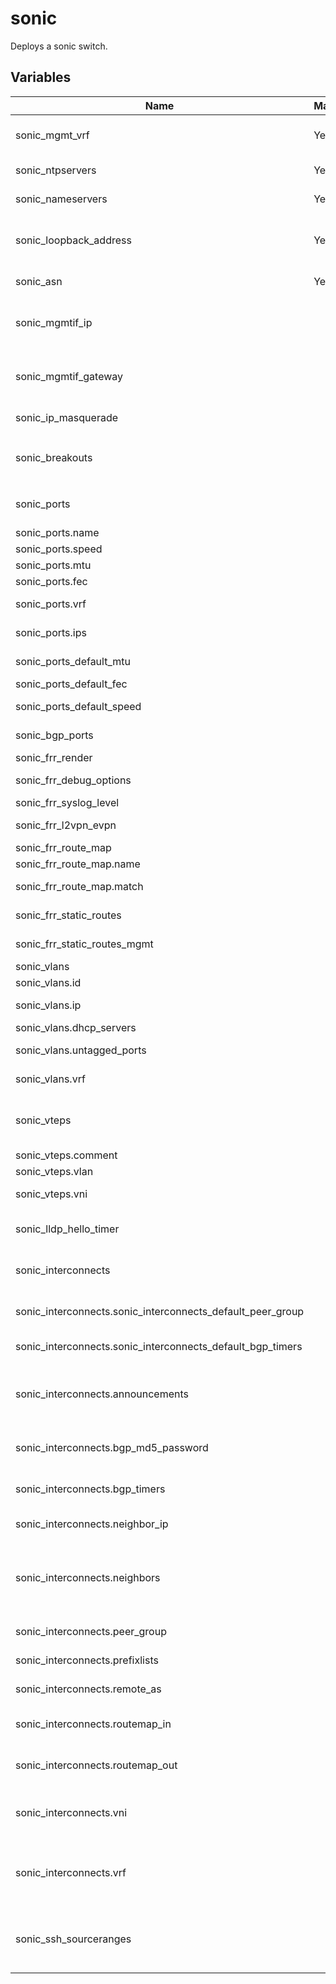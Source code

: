 # sonic

Deploys a sonic switch.

## Variables

| Name                                                       | Mandatory | Description                                                                                                          |
|------------------------------------------------------------|-----------|----------------------------------------------------------------------------------------------------------------------|
| sonic_mgmt_vrf                                             | Yes       | Boolean flag to enable / disable the management vrf on the switch.                                                   |
| sonic_ntpservers                                           | Yes       | The time servers to use on the switch.                                                                               |
| sonic_nameservers                                          | Yes       | The name servers to use on the switch.                                                                               |
| sonic_loopback_address                                     | Yes       | The loopback address use for this router. Is used to identify routers with bgp unnumbered.                           |
| sonic_asn                                                  | Yes       | The autonomous system number of the router.                                                                          |
| sonic_mgmtif_ip                                            |           | The fixed IP address of the management interface in `IP/netmask` format. If not given, defaults to DHCP.             |
| sonic_mgmtif_gateway                                       |           | If using a fixed management IP, the default gateway for the management interface.                                    |
| sonic_ip_masquerade                                        |           | Enable ip masquerading on eth0.                                                                                      |
| sonic_breakouts                                            |           | The breakout configuration for ports. E.g. `dict('Ethernet0'='4x25G')`                                               |
| sonic_ports                                                |           | Special configuration for ports (mtu, fec, have highest precedence)                                                  |
| sonic_ports.name                                           |           | The port name.                                                                                                       |
| sonic_ports.speed                                          |           | Speed of the port.                                                                                                   |
| sonic_ports.mtu                                            |           | MTU of the port.                                                                                                     |
| sonic_ports.fec                                            |           | FEC used for the port.                                                                                               |
| sonic_ports.vrf                                            |           | VRF where the port should be bound to.                                                                               |
| sonic_ports.ips                                            |           | IPs to assign to the interface directly.                                                                             |
| sonic_ports_default_mtu                                    |           | MTU Default value for ports                                                                                          |
| sonic_ports_default_fec                                    |           | FEC Default value for ports                                                                                          |
| sonic_ports_default_speed                                  |           | Speed Default value for ports                                                                                        |
| sonic_bgp_ports                                            |           | Ports for the underlay BGP sessions                                                                                  |
| sonic_frr_render                                           |           | Render the frr config                                                                                                |
| sonic_frr_debug_options                                    |           | Debugging options for FRR.                                                                                           |
| sonic_frr_syslog_level                                     |           | Loglevel of FRR                                                                                                      |
| sonic_frr_l2vpn_evpn                                       |           | Enable l2vpn evpn as address family.                                                                                 |
| sonic_frr_route_map                                        |           | Configure a route map                                                                                                |
| sonic_frr_route_map.name                                   |           | Name of the route map                                                                                                |
| sonic_frr_route_map.match                                  |           | The matcher of the route map                                                                                         |
| sonic_frr_static_routes                                    |           | Static routes to be injected through FRR.                                                                            |
| sonic_frr_static_routes_mgmt                               |           | Static routes to be injected to the mgmt VRF.                                                                        |
| sonic_vlans                                                |           | VLANs to configure.                                                                                                  |
| sonic_vlans.id                                             |           | The VLAN ID.                                                                                                         |
| sonic_vlans.ip                                             |           | The IP of the SVI of this VLAN.                                                                                      |
| sonic_vlans.dhcp_servers                                   |           | Dhcp servers to relay to.                                                                                            |
| sonic_vlans.untagged_ports                                 |           | Array of untagged ports to bind to this VLAN.                                                                        |
| sonic_vlans.vrf                                            |           | The VRF to bind the VLANs SVI to.                                                                                    |
| sonic_vteps                                                |           | VTEPs to configure. If defined FRR will automatically advertise all VNIs.                                            |
| sonic_vteps.comment                                        |           | Description for the VTEP.                                                                                            |
| sonic_vteps.vlan                                           |           | The local VLAN interface.                                                                                            |
| sonic_vteps.vni                                            |           | The global VNI within the CLOS topology.                                                                             |
| sonic_lldp_hello_timer                                     |           | interval for the lldp daemon on the switch to send hello to neighbors                                                |
| sonic_interconnects                                        |           | Configure connections to other BGP parties (e.g. Internet or MPLS routers)                                           |
| sonic_interconnects.sonic_interconnects_default_peer_group |           | The default peer-group name where to put connecting parties.                                                         |
| sonic_interconnects.sonic_interconnects_default_bgp_timers |           | Default bgp timers for connecting parties.                                                                           |
| sonic_interconnects.announcements                          |           | BGP announcements to the connecting parties. (e.g. a static network announcement `network w.x.y.z/24`)               |
| sonic_interconnects.bgp_md5_password                       |           | Use a MD5 password for the BGP session with the remote party.                                                        |
| sonic_interconnects.bgp_timers                             |           | Use specific BGP timer values for the BGP session with the remote party.                                             |
| sonic_interconnects.neighbor_ip                            |           | Connect to this BGP neighbors IP.                                                                                    |
| sonic_interconnects.neighbors                              |           | Connect to this BGP neighbors - supports multiple neighbors and also BGP unnumbered by giving `Ethernet0 interface`. |
| sonic_interconnects.peer_group                             |           | Put the neighbor in this peer group.                                                                                 |
| sonic_interconnects.prefixlists                            |           | BGP Prefix Lists to configure.                                                                                       |
| sonic_interconnects.remote_as                              |           | The AS of the BGP neighbor.                                                                                          |
| sonic_interconnects.routemap_in                            |           | Apply an incoming routemap for this BGP session.                                                                     |
| sonic_interconnects.routemap_out                           |           | Apply an outgoing routemap for this BGP session.                                                                     |
| sonic_interconnects.vni                                    |           | This BGP session will connect the specified VNI within the CLOS topology with the given peer.                        |
| sonic_interconnects.vrf                                    |           | Use a dedicated BGP session fenced with an VRF for this connection. Also it declares the virtual network as layer-3. |
| sonic_ssh_sourceranges                                     |           |  The source ranges from which the switch should be reachable over SSH on its prod (non-management) addresses         |
